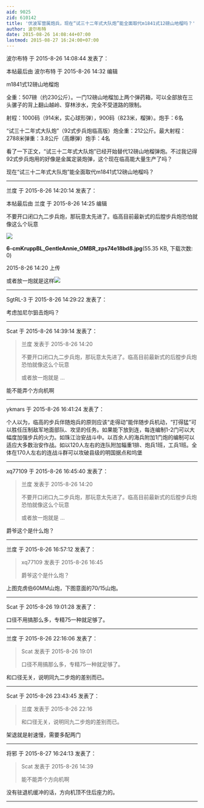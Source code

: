 ```yaml
---
aid: 9025
zid: 610142
title: '伏波军营属炮兵，现在“试三十二年式大队炮”能全面取代m1841式12磅山地榴吗？'
author: 波尔布特
date: 2015-08-26 14:08:44+07:00
lastmod: 2015-08-27 16:24:00+07:00
---
```


波尔布特 于 2015-8-26 14:08:44 发表了：

本帖最后由 波尔布特 于 2015-8-26 14:32 编辑 

m1841式12磅山地榴炮

全重：507磅（约230公斤）。一门12磅山地榴加上两个弹药箱，可以全部放在三头骡子的背上翻山越岭、穿林涉水，完全不受道路的限制。 

射程：1000码（914米，实心球形弹），900码（823米，榴弹）。炮手：6名

“试三十二年式大队炮”（92式步兵炮临高版）炮全重：212公斤。最大射程：2788米弹重：3.8公斤（高爆弹）炮手：4名

看了一下正文，“试三十二年式大队炮”已经开始替代12磅山地榴弹炮。不过我记得92式步兵炮用的好像是金属定装炮弹，这个现在临高能大量生产了吗？

现在“试三十二年式大队炮”能全面取代m1841式12磅山地榴吗？

---------

兰度 于 2015-8-26 14:20:14 发表了：

本帖最后由 兰度 于 2015-8-26 14:25 编辑 

不要开口闭口九二步兵炮，那玩意太先进了。临高目前最新式的后膛步兵炮恐怕就像这么个玩意

![](https://cdn.jsdelivr.net/gh/lzjluzijie/beichao@main/img/142010q8d6tnzxsnttx46e.jpg)



**6-cmKruppBL\_GentleAnnie\_OMBR\_zps74e18bd8.jpg**(55.35 KB, 下载次数: 0)



2015-8-26 14:20 上传



或者放一炮就是这样![](https://upload.wikimedia.org/wikipedia/it/8/86/Cannone_70-15_in_azione.jpg)

---------

SgtRL-3 于 2015-8-26 14:29:22 发表了：

考虑加尼尔狙击炮吗？

---------

Scat 于 2015-8-26 14:39:14 发表了：

> 兰度 发表于 2015-8-26 14:20
> 
> 不要开口闭口九二步兵炮，那玩意太先进了。临高目前最新式的后膛步兵炮恐怕就像这么个玩意
> 
> 或者放一炮就是 ...



能不能弄个方向机啊

---------

ykmars 于 2015-8-26 16:41:24 发表了：

个人以为，临高的步兵伴随炮兵的原则应该“走得动”能伴随步兵机动，“打得猛”可以胜任压制敌军地面部队、攻坚的任务。如果能下放到连，每连编制1-2门可以大幅度加强步兵的火力。如珠江治安战斗中。以百余人的海兵附加1门炮的编制可以适应大多数治安作战。如以120人左右的连队附加辎重1排、炮兵1班，工兵1班。全体在170人左右的连战斗群可以攻破县级的明国据点和坞堡

---------

xq77109 于 2015-8-26 16:45:40 发表了：

> 兰度 发表于 2015-8-26 14:20
> 
> 不要开口闭口九二步兵炮，那玩意太先进了。临高目前最新式的后膛步兵炮恐怕就像这么个玩意
> 
> 或者放一炮就是 ...



爵爷这个是什么炮？

---------

兰度 于 2015-8-26 16:57:12 发表了：

> xq77109 发表于 2015-8-26 16:45
> 
> 爵爷这个是什么炮？



上图克虏伯60MM山炮，下图意面的70/15山炮。

---------

Scat 于 2015-8-26 19:01:28 发表了：

口径不用搞那么多，专精75一种就足够了。

---------

兰度 于 2015-8-26 22:16:06 发表了：

> Scat 发表于 2015-8-26 19:01
> 
> 口径不用搞那么多，专精75一种就足够了。



和口径无关，说明同九二步炮的差别而已。

---------

Scat 于 2015-8-26 23:43:45 发表了：

> 兰度 发表于 2015-8-26 22:16
> 
> 和口径无关，说明同九二步炮的差别而已。



架退就是射速慢，需要多配两门

---------

将邪 于 2015-8-27 16:24:13 发表了：

> Scat 发表于 2015-8-26 14:39
> 
> 能不能弄个方向机啊



没有驻退机缓冲的话，方向机顶不住后座力的。

---------

